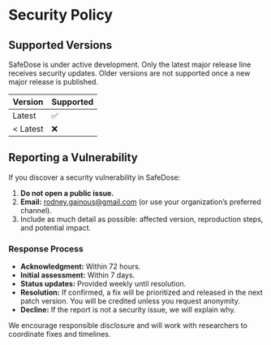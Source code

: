 # Security Policy

## Supported Versions

SafeDose is under active development. Only the latest major release line receives security updates. Older versions are not supported once a new major release is published.

| Version | Supported          |
| ------- | ------------------ |
| Latest  | :white_check_mark: |
| < Latest | :x:                |

## Reporting a Vulnerability

If you discover a security vulnerability in SafeDose:

1. **Do not open a public issue.**  
2. **Email:** rodney.gainous@gmail.com (or use your organization’s preferred channel).  
3. Include as much detail as possible: affected version, reproduction steps, and potential impact.

### Response Process
- **Acknowledgment:** Within 72 hours.  
- **Initial assessment:** Within 7 days.  
- **Status updates:** Provided weekly until resolution.  
- **Resolution:** If confirmed, a fix will be prioritized and released in the next patch version. You will be credited unless you request anonymity.  
- **Decline:** If the report is not a security issue, we will explain why.  

We encourage responsible disclosure and will work with researchers to coordinate fixes and timelines.

